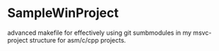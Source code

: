 # SampleWinProject

advanced makefile for effectively using git sumbmodules in my msvc-project structure for asm/c/cpp projects.
